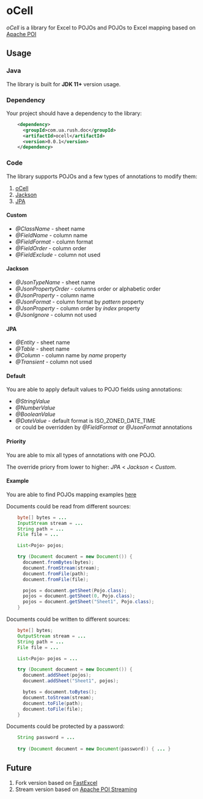 # oCell
*oCell* is a library for Excel to POJOs and POJOs to Excel mapping based on [Apache POI](https://poi.apache.org/)

## Usage

### Java
The library is built for **JDK 11+** version usage.

### Dependency
Your project should have a dependency to the library:
```xml
    <dependency>
      <groupId>com.ua.rush.doc</groupId>
      <artifactId>ocell</artifactId>
      <version>0.0.1</version>
    </dependency>
```

### Code
The library supports POJOs and a few types of annotations to modify them:
1. [oCell](https://github.com/rushuat/ocell/tree/main/src/main/java/com/ua/rush/doc/ocell/annotation)
2. [Jackson](https://github.com/FasterXML/jackson-annotations)
3. [JPA](https://javaee.github.io/javaee-spec/javadocs/javax/persistence/package-summary.html)

#### Custom
* *@ClassName* - sheet name
* *@FieldName* - column name
* *@FieldFormat* - column format
* *@FieldOrder* - column order
* *@FieldExclude* - column not used

#### Jackson
* *@JsonTypeName* - sheet name
* *@JsonPropertyOrder* - columns order or alphabetic order
* *@JsonProperty* - column name
* *@JsonFormat* - column format by *pattern* property
* *@JsonProperty* - column order by *index* property
* *@JsonIgnore* - column not used

#### JPA
* *@Entity* - sheet name
* *@Table* - sheet name
* *@Column* - column name by *name* property
* *@Transient* - column not used

#### Default
You are able to apply default values to POJO fields using annotations:
* *@StringValue*
* *@NumberValue*
* *@BooleanValue*
* *@DateValue* - default format is ISO_ZONED_DATE_TIME\
or could be overridden by *@FieldFormat* or *@JsonFormat* annotations

#### Priority
You are able to mix all types of annotations with one POJO.

The override priory from lower to higher: *JPA* < *Jackson* < *Custom*.

#### Example
You are able to find POJOs mapping examples [here](https://github.com/rushuat/ocell/tree/main/src/test/java/com/ua/rush/doc/ocell/model)

Documents could be read from different sources:
```java
    byte[] bytes = ...
    InputStream stream = ...
    String path = ...
    File file = ...

    List<Pojo> pojos;

    try (Document document = new Document()) {
      document.fromBytes(bytes);
      document.fromStream(stream);
      document.fromFile(path);
      document.fromFile(file);

      pojos = document.getSheet(Pojo.class);
      pojos = document.getSheet(0, Pojo.class);
      pojos = document.getSheet("Sheet1", Pojo.class);
    }
```

Documents could be written to different sources:
```java
    byte[] bytes;
    OutputStream stream = ...
    String path = ...
    File file = ...

    List<Pojo> pojos = ...

    try (Document document = new Document()) {
      document.addSheet(pojos);
      document.addSheet("Sheet1", pojos);

      bytes = document.toBytes();
      document.toStream(stream);
      document.toFile(path);
      document.toFile(file);
    }
```

Documents could be protected by a password:
```java
    String password = ...
    
    try (Document document = new Document(password)) { ... }
```
## Future 
1. Fork version based on [FastExcel](https://github.com/dhatim/fastexcel)
2. Stream version based on [Apache POI Streaming](http://poi.apache.org/components/spreadsheet/how-to.html#sxssf)
